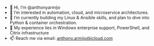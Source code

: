 - 👋 Hi, I’m @anthonyarmijo
- 👀 I’m interested in automation, cloud, and microservice architectures.
- 🌱 I’m currently building my Linux & Ansible skills, and plan to dive into Python & container orchestration.
- 🧠 My experience lies in Windows enterprise support, PowerShell, and Citrix infrastructure
- 📫 Reach me via email: anthony.armijo@icloud.com

<!---
anthonyarmijo/anthonyarmijo is a ✨ special ✨ repository because its `README.md` (this file) appears on your GitHub profile.
You can click the Preview link to take a look at your changes.
--->

